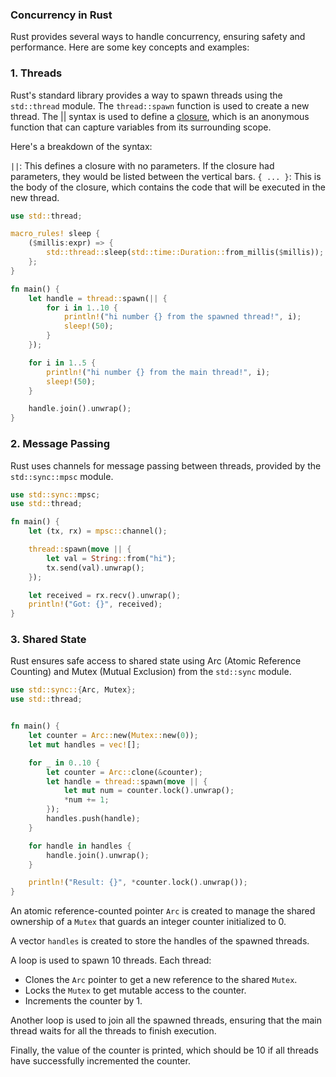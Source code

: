 ### Concurrency in Rust

Rust provides several ways to handle concurrency, ensuring safety and performance. Here are some key concepts and examples:

### 1. Threads

Rust's standard library provides a way to spawn threads using the `std::thread` module. The `thread::spawn` function is used to create a new thread. The || syntax is used to define a [closure](./closures.md), which is an anonymous function that can capture variables from its surrounding scope.

Here's a breakdown of the syntax:

`||`: This defines a closure with no parameters. If the closure had parameters, they would be listed between the vertical bars.
`{ ... }`: This is the body of the closure, which contains the code that will be executed in the new thread.

```rust
use std::thread;

macro_rules! sleep {
    ($millis:expr) => {
        std::thread::sleep(std::time::Duration::from_millis($millis));
    };
}

fn main() {
    let handle = thread::spawn(|| {
        for i in 1..10 {
            println!("hi number {} from the spawned thread!", i);
            sleep!(50);
        }
    });

    for i in 1..5 {
        println!("hi number {} from the main thread!", i);
        sleep!(50);
    }

    handle.join().unwrap();
}
```

### 2. Message Passing

Rust uses channels for message passing between threads, provided by the `std::sync::mpsc` module.

```rust
use std::sync::mpsc;
use std::thread;

fn main() {
    let (tx, rx) = mpsc::channel();

    thread::spawn(move || {
        let val = String::from("hi");
        tx.send(val).unwrap();
    });

    let received = rx.recv().unwrap();
    println!("Got: {}", received);
}
```

### 3. Shared State

Rust ensures safe access to shared state using Arc (Atomic Reference Counting) and Mutex (Mutual Exclusion) from the `std::sync` module.

```rust
use std::sync::{Arc, Mutex};
use std::thread;


fn main() {
    let counter = Arc::new(Mutex::new(0));
    let mut handles = vec![];

    for _ in 0..10 {
        let counter = Arc::clone(&counter);
        let handle = thread::spawn(move || {
            let mut num = counter.lock().unwrap();
            *num += 1;
        });
        handles.push(handle);
    }

    for handle in handles {
        handle.join().unwrap();
    }

    println!("Result: {}", *counter.lock().unwrap());
}
```
An atomic reference-counted pointer `Arc` is created to manage the shared ownership of a `Mutex` that guards an integer counter initialized to 0. <br/>

A vector `handles` is created to store the handles of the spawned threads.<br/>

A loop is used to spawn 10 threads. Each thread:<br/>
  - Clones the `Arc` pointer to get a new reference to the shared `Mutex`.<br/>
  - Locks the `Mutex` to get mutable access to the counter.
  - Increments the counter by 1.<br/>

Another loop is used to join all the spawned threads, ensuring that the main thread waits for all the threads to finish execution.<br/>

Finally, the value of the counter is printed, which should be 10 if all threads have successfully incremented the counter.<br/>
